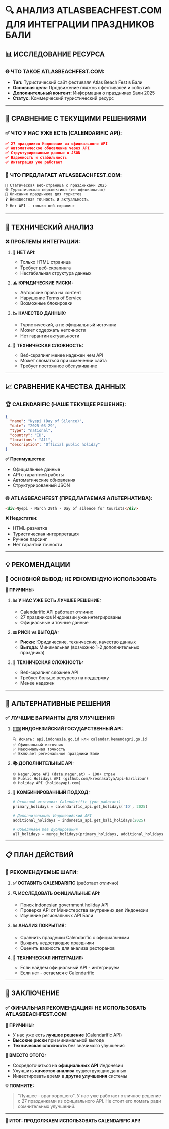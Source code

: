 # 🔍 АНАЛИЗ ATLASBEACHFEST.COM ДЛЯ ИНТЕГРАЦИИ ПРАЗДНИКОВ БАЛИ

## 📊 **ИССЛЕДОВАНИЕ РЕСУРСА**

### 🌐 **ЧТО ТАКОЕ ATLASBEACHFEST.COM:**
- **Тип:** Туристический сайт фестиваля Atlas Beach Fest в Бали
- **Основная цель:** Продвижение пляжных фестивалей и событий
- **Дополнительный контент:** Информация о праздниках Бали 2025
- **Статус:** Коммерческий туристический ресурс

---

## 🎯 **СРАВНЕНИЕ С ТЕКУЩИМИ РЕШЕНИЯМИ**

### ✅ **ЧТО У НАС УЖЕ ЕСТЬ (CALENDARIFIC API):**
```json
✅ 27 праздников Индонезии из официального API
✅ Автоматическое обновление через API
✅ Структурированные данные в JSON
✅ Надежность и стабильность
✅ Интеграция уже работает
```

### 🤔 **ЧТО ПРЕДЛАГАЕТ ATLASBEACHFEST.COM:**
```
📅 Статическая веб-страница с праздниками 2025
🌐 Туристическая перспектива (не официальная)
📖 Описания праздников для туристов
❓ Неизвестная точность и актуальность
❓ Нет API - только веб-скрапинг
```

---

## 🔬 **ТЕХНИЧЕСКИЙ АНАЛИЗ**

### ❌ **ПРОБЛЕМЫ ИНТЕГРАЦИИ:**

1. **🚫 НЕТ API:**
   - Только HTML-страница
   - Требует веб-скрапинга
   - Нестабильная структура данных

2. **⚠️ ЮРИДИЧЕСКИЕ РИСКИ:**
   - Авторские права на контент
   - Нарушение Terms of Service
   - Возможные блокировки

3. **📉 КАЧЕСТВО ДАННЫХ:**
   - Туристический, а не официальный источник
   - Может содержать неточности
   - Нет гарантии актуальности

4. **🔧 ТЕХНИЧЕСКАЯ СЛОЖНОСТЬ:**
   - Веб-скрапинг менее надежен чем API
   - Может сломаться при изменении сайта
   - Требует постоянное обслуживание

---

## 📈 **СРАВНЕНИЕ КАЧЕСТВА ДАННЫХ**

### 🏆 **CALENDARIFIC (НАШЕ ТЕКУЩЕЕ РЕШЕНИЕ):**
```json
{
  "name": "Nyepi (Day of Silence)",
  "date": "2025-03-29",
  "type": "national",
  "country": "ID",
  "locations": "All",
  "description": "Official public holiday"
}
```
**✅ Преимущества:**
- Официальные данные
- API с гарантией работы
- Автоматические обновления
- Структурированный JSON

### 🌐 **ATLASBEACHFEST (ПРЕДЛАГАЕМАЯ АЛЬТЕРНАТИВА):**
```html
<div>Nyepi - March 29th - Day of silence for tourists</div>
```
**❌ Недостатки:**
- HTML-разметка
- Туристическая интерпретация
- Ручное парсинг
- Нет гарантий точности

---

## 💡 **РЕКОМЕНДАЦИИ**

### 🎯 **ОСНОВНОЙ ВЫВОД: НЕ РЕКОМЕНДУЮ ИСПОЛЬЗОВАТЬ**

**🔴 ПРИЧИНЫ:**

1. **📊 У НАС УЖЕ ЕСТЬ ЛУЧШЕЕ РЕШЕНИЕ:**
   - Calendarific API работает отлично
   - 27 праздников Индонезии уже интегрированы
   - Официальные и точные данные

2. **⚖️ РИСК vs ВЫГОДА:**
   - **Риски:** Юридические, технические, качество данных
   - **Выгода:** Минимальная (возможно 1-2 дополнительных праздника)

3. **🔧 ТЕХНИЧЕСКАЯ СЛОЖНОСТЬ:**
   - Веб-скрапинг сложнее API
   - Требует больше ресурсов на поддержку
   - Менее надежен

---

## 🚀 **АЛЬТЕРНАТИВНЫЕ РЕШЕНИЯ**

### ✅ **ЛУЧШИЕ ВАРИАНТЫ ДЛЯ УЛУЧШЕНИЯ:**

1. **🇮🇩 ИНДОНЕЗИЙСКИЙ ГОСУДАРСТВЕННЫЙ API:**
   ```
   🔍 Искать: api.indonesia.go.id или calendar.kemendagri.go.id
   ✅ Официальный источник
   ✅ Максимальная точность
   ✅ Включает региональные праздники Бали
   ```

2. **📚 ДОПОЛНИТЕЛЬНЫЕ API:**
   ```
   🌐 Nager.Date API (date.nager.at) - 100+ стран
   🌐 Public Holidays API (github.com/kresnasatya/api-harilibur)
   🌐 Holiday API (holidayapi.com)
   ```

3. **🔄 КОМБИНИРОВАННЫЙ ПОДХОД:**
   ```python
   # Основной источник: Calendarific (уже работает)
   primary_holidays = calendarific_api.get_holidays('ID', 2025)
   
   # Дополнительный: Индонезийский API
   additional_holidays = indonesia_api.get_bali_holidays(2025)
   
   # Объединяем без дублирования
   all_holidays = merge_holidays(primary_holidays, additional_holidays)
   ```

---

## 📋 **ПЛАН ДЕЙСТВИЙ**

### 🎯 **РЕКОМЕНДУЕМЫЕ ШАГИ:**

1. **✅ ОСТАВИТЬ CALENDARIFIC** (работает отлично)

2. **🔍 ИССЛЕДОВАТЬ ОФИЦИАЛЬНЫЕ API:**
   - Поиск indonesian government holiday API
   - Проверка API от Министерства внутренних дел Индонезии
   - Изучение региональных API Бали

3. **📊 АНАЛИЗ ПОКРЫТИЯ:**
   - Сравнить праздники Calendarific с официальными
   - Выявить недостающие праздники
   - Оценить важность для анализа ресторанов

4. **🔧 ТЕХНИЧЕСКАЯ ИНТЕГРАЦИЯ:**
   - Если найдем официальный API - интегрируем
   - Если нет - остаемся с Calendarific

---

## 🎉 **ЗАКЛЮЧЕНИЕ**

### ✅ **ФИНАЛЬНАЯ РЕКОМЕНДАЦИЯ: НЕ ИСПОЛЬЗОВАТЬ ATLASBEACHFEST.COM**

**🎯 ПРИЧИНЫ:**
- У нас уже есть **лучшее решение** (Calendarific API)
- **Высокие риски** при минимальной выгоде
- **Техническая сложность** без значимого улучшения

**🚀 ВМЕСТО ЭТОГО:**
- Сосредоточиться на **официальных API** Индонезии
- Улучшить **качество анализа** существующих данных
- Инвестировать время в **другие улучшения** системы

**💡 ПОМНИТЕ:**
> "Лучшее - враг хорошего". У нас уже работает отличное решение с 27 праздниками из официального API. Не стоит его ломать ради сомнительных улучшений.

---

**🎯 ИТОГ: ПРОДОЛЖАЕМ ИСПОЛЬЗОВАТЬ CALENDARIFIC API!**